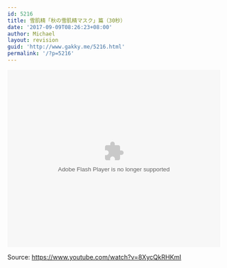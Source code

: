 ```yaml
---
id: 5216
title: 雪肌精「秋の雪肌精マスク」篇（30秒）
date: '2017-09-09T08:26:23+08:00'
author: Michael
layout: revision
guid: 'http://www.gakky.me/5216.html'
permalink: '/?p=5216'
---
```


<embed align="middle" height="400" src="http://player.youku.com/player.php/sid/XMzAxNDExNTk2OA==/v.swf" type="application/x-shockwave-flash" width="480"></embed>

Source: <https://www.youtube.com/watch?v=8XycQkRHKmI>